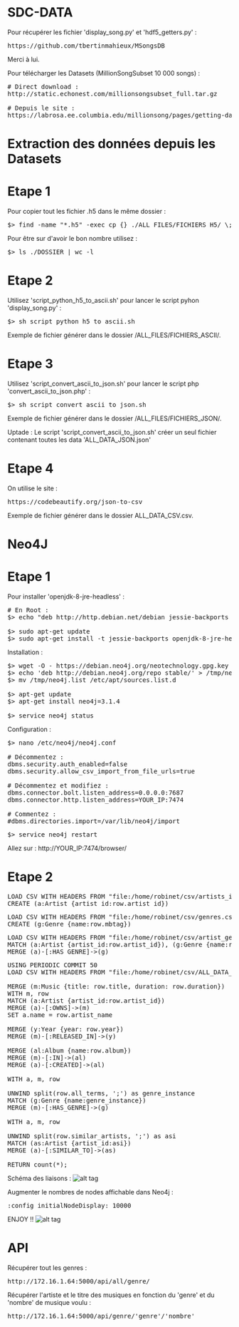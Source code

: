 # SDC-DATA

Pour récupérer les fichier 'display_song.py' et 'hdf5_getters.py' :
<pre>https://github.com/tbertinmahieux/MSongsDB</pre>
Merci à lui.

Pour télécharger les Datasets (MillionSongSubset 10 000 songs) :
<pre># Direct download :
http://static.echonest.com/millionsongsubset_full.tar.gz

# Depuis le site :
https://labrosa.ee.columbia.edu/millionsong/pages/getting-dataset#subset</pre>

# Extraction des données depuis les Datasets
# Etape 1
Pour copier tout les fichier .h5 dans le même dossier :
<pre>$> find -name "*.h5" -exec cp {} ./ALL_FILES/FICHIERS_H5/ \;</pre>
Pour être sur d'avoir le bon nombre utilisez :
<pre>$> ls ./DOSSIER | wc -l</pre>

# Etape 2
Utilisez 'script_python_h5_to_ascii.sh' pour lancer le script pyhon 'display_song.py' :
<pre>$> sh script_python_h5_to_ascii.sh</pre>
Exemple de fichier générer dans le dossier /ALL_FILES/FICHIERS_ASCII/.

# Etape 3
Utilisez 'script_convert_ascii_to_json.sh' pour lancer le script php 'convert_ascii_to_json.php' :
<pre>$> sh script_convert_ascii_to_json.sh</pre>
Exemple de fichier générer dans le dossier /ALL_FILES/FICHIERS_JSON/.

Uptade : Le script 'script_convert_ascii_to_json.sh' créer un seul fichier contenant toutes les data 'ALL_DATA_JSON.json'

# Etape 4

On utilise le site :
<pre>https://codebeautify.org/json-to-csv</pre>
Exemple de fichier générer dans le dossier ALL_DATA_CSV.csv.

# Neo4J
# Etape 1

Pour installer 'openjdk-8-jre-headless' :
<pre># En Root :
$> echo "deb http://http.debian.net/debian jessie-backports main" > /etc/apt/sources.list.d/jessie-backports.list

$> sudo apt-get update
$> sudo apt-get install -t jessie-backports openjdk-8-jre-headless</pre>

Installation :
<pre>$> wget -O - https://debian.neo4j.org/neotechnology.gpg.key | sudo apt-key add -
$> echo 'deb http://debian.neo4j.org/repo stable/' > /tmp/neo4j.list
$> mv /tmp/neo4j.list /etc/apt/sources.list.d

$> apt-get update
$> apt-get install neo4j=3.1.4

$> service neo4j status</pre>

Configuration :
<pre>$> nano /etc/neo4j/neo4j.conf 

# Décommentez :
dbms.security.auth_enabled=false
dbms.security.allow_csv_import_from_file_urls=true

# Décommentez et modifiez :
dbms.connector.bolt.listen_address=0.0.0.0:7687
dbms.connector.http.listen_address=YOUR_IP:7474

# Commentez :
#dbms.directories.import=/var/lib/neo4j/import</pre>

<pre>$> service neo4j restart</pre>

Allez sur : http://YOUR_IP:7474/browser/

# Etape 2

<pre>LOAD CSV WITH HEADERS FROM "file:/home/robinet/csv/artists_id.csv" AS row
CREATE (a:Artist {artist_id:row.artist_id})</pre>

<pre>LOAD CSV WITH HEADERS FROM "file:/home/robinet/csv/genres.csv" AS row
CREATE (g:Genre {name:row.mbtag})</pre>

<pre>LOAD CSV WITH HEADERS FROM "file:/home/robinet/csv/artist_genre.csv" AS row
MATCH (a:Artist {artist_id:row.artist_id}), (g:Genre {name:row.mbtag})
MERGE (a)-[:HAS_GENRE]->(g)</pre>

<pre>USING PERIODIC COMMIT 50
LOAD CSV WITH HEADERS FROM "file:/home/robinet/csv/ALL_DATA_CSV.csv" AS row

MERGE (m:Music {title: row.title, duration: row.duration})
WITH m, row
MATCH (a:Artist {artist_id:row.artist_id})
MERGE (a)-[:OWNS]->(m)
SET a.name = row.artist_name

MERGE (y:Year {year: row.year})
MERGE (m)-[:RELEASED_IN]->(y)

MERGE (al:Album {name:row.album})
MERGE (m)-[:IN]->(al)
MERGE (a)-[:CREATED]->(al)

WITH a, m, row

UNWIND split(row.all_terms, ';') as genre_instance
MATCH (g:Genre {name:genre_instance})
MERGE (m)-[:HAS_GENRE]->(g)

WITH a, m, row

UNWIND split(row.similar_artists, ';') as asi
MATCH (as:Artist {artist_id:asi})
MERGE (a)-[:SIMILAR_TO]->(as)

RETURN count(*);</pre>

Schéma des liaisons :
![alt tag](https://image.noelshack.com/fichiers/2018/12/1/1521464799-screen-shot-2018-03-19-at-14-05-53.png "Screen")

Augmenter le nombres de nodes affichable dans Neo4j :
<pre>:config initialNodeDisplay: 10000</pre>

ENJOY !!
![alt tag](https://i.imgur.com/eDyoxtj.jpg "Screen")

# API 

Récupérer tout les genres :
<pre>http://172.16.1.64:5000/api/all/genre/</pre>

Récupérer l'artiste et le titre des musiques en fonction du 'genre' et du 'nombre' de musique voulu :
<pre>http://172.16.1.64:5000/api/genre/'genre'/'nombre'</pre>
